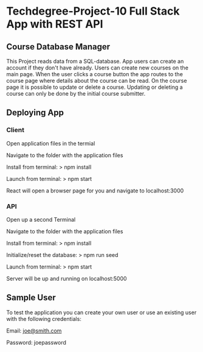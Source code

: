 # Techdegree-Project-10 Full Stack App with REST API

## Course Database Manager

This Project reads data from a SQL-database. App users can create an account if they don't have already. Users can create new courses on the main page. When the user clicks a course button the app routes to the course page where details about the course can be read. On the course page it is possible to update or delete a course. Updating or deleting a course can only be done by the initial course submitter.

## Deploying App

### Client

Open application files in the termial

Navigate to the folder with the application files

Install from terminal: > npm install

Launch from terminal: > npm start

React will open a browser page for you and navigate to localhost:3000

### API

Open up a second Terminal

Navigate to the folder with the application files

Install from terminal: > npm install

Initialize/reset the database: > npm run seed

Launch from terminal: > npm start

Server will be up and running on localhost:5000

## Sample User

To test the application you can create your own user or use an existing user with the following credentials:

Email: joe@smith.com

Password: joepassword
